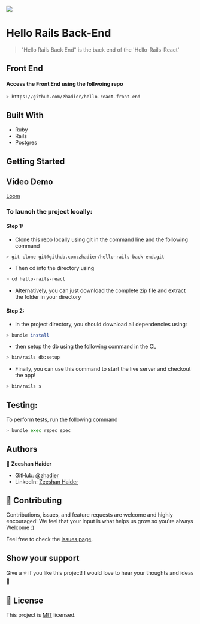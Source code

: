<!-- @format -->

![](https://img.shields.io/badge/Microverse-blueviolet)

# Hello Rails Back-End

> "Hello Rails Back End" is the back end of the 'Hello-Rails-React'

## Front End

#### Access the Front End using the follwoing repo

```bash
> https://github.com/zhadier/hello-react-front-end
```

## Built With

- Ruby
- Rails
- Postgres

## Getting Started

## Video Demo

[Loom](https://www.loom.com/share/4140ea0d2a9b4573a8555e5c754df359)

### To launch the project locally:

#### Step 1:

- Clone this repo locally using git in the command line and the following command

```bash
> git clone git@github.com:zhadier/hello-rails-back-end.git
```

- Then cd into the directory using

```bash
> cd hello-rails-react
```

- Alternatively, you can just download the complete zip file and extract the folder in your directory

#### Step 2:

- In the project directory, you should download all dependencies using:

```bash
> bundle install
```

- then setup the db using the following command in the CL

```bash
> bin/rails db:setup
```

- Finally, you can use this command to start the live server and checkout the app!

```bash
> bin/rails s
```

## Testing:

To perform tests, run the following command

```bash
> bundle exec rspec spec
```

## Authors

👤 **Zeeshan Haider**

- GitHub: [@zhadier](https://github.com/zhadier)
- LinkedIn: [Zeeshan Haider](https://www.linkedin.com/in/zhadier39/)

## 🤝 Contributing

Contributions, issues, and feature requests are welcome and highly encouraged!
We feel that your input is what helps us grow so you're always Welcome :)

Feel free to check the [issues page](../../issues/).

## Show your support

Give a ⭐️ if you like this project!
I would love to hear your thoughts and ideas 🖤

## 📝 License

This project is [MIT](./MIT.md) licensed.
